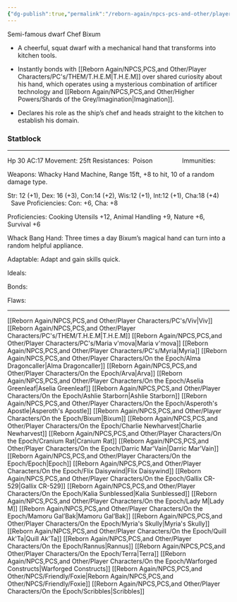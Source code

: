 ```yaml
---
{"dg-publish":true,"permalink":"/reborn-again/npcs-pcs-and-other/player-characters/on-the-epoch/bixum/"}
---
```


Semi-famous dwarf Chef
Bixum
- A cheerful, squat dwarf with a mechanical hand that transforms into kitchen tools.
    
- Instantly bonds with [[Reborn Again/NPCS,PCS,and Other/Player Characters/PC's/THEM/T.H.E.M\|T.H.E.M]] over shared curiosity about his hand, which operates using a mysterious combination of artificer technology and [[Reborn Again/NPCS,PCS,and Other/Higher Powers/Shards of the Grey/Imagination\|Imagination]].
    
- Declares his role as the ship’s chef and heads straight to the kitchen to establish his domain.

### Statblock
---

Hp 30 AC:17 Movement: 25ft Resistances:  Poison                 Immunities: 

Weapons: Whacky Hand Machine, Range 15ft, +8 to hit, 10 of a random damage type.

Str: 12 (+1), Dex: 16 (+3), Con:14 (+2), Wis:12 (+1), Int:12 (+1), Cha:18 (+4)         Save Proficiencies: Con: +6, Cha: +8

Proficiencies: Cooking Utensils +12, Animal Handling +9, Nature +6, Survival +6

  

Whack Bang Hand: Three times a day Bixum’s magical hand can turn into a random helpful appliance.

  

Adaptable: Adapt and gain skills quick.

  

Ideals:

  

Bonds:

Flaws:

---
[[Reborn Again/NPCS,PCS,and Other/Player Characters/PC's/Viv\|Viv]]
[[Reborn Again/NPCS,PCS,and Other/Player Characters/PC's/THEM/T.H.E.M\|T.H.E.M]]
[[Reborn Again/NPCS,PCS,and Other/Player Characters/PC's/Maria v'mova\|Maria v'mova]]
[[Reborn Again/NPCS,PCS,and Other/Player Characters/PC's/Myria\|Myria]]
[[Reborn Again/NPCS,PCS,and Other/Player Characters/On the Epoch/Alma Dragoncaller\|Alma Dragoncaller]]
[[Reborn Again/NPCS,PCS,and Other/Player Characters/On the Epoch/Arva\|Arva]]
[[Reborn Again/NPCS,PCS,and Other/Player Characters/On the Epoch/Aselia Greenleaf\|Aselia Greenleaf]]
[[Reborn Again/NPCS,PCS,and Other/Player Characters/On the Epoch/Ashlie Starborn\|Ashlie Starborn]]
[[Reborn Again/NPCS,PCS,and Other/Player Characters/On the Epoch/Asperoth's Apostle\|Asperoth's Apostle]]
[[Reborn Again/NPCS,PCS,and Other/Player Characters/On the Epoch/Bixum\|Bixum]]
[[Reborn Again/NPCS,PCS,and Other/Player Characters/On the Epoch/Charlie Newharvest\|Charlie Newharvest]]
[[Reborn Again/NPCS,PCS,and Other/Player Characters/On the Epoch/Cranium Rat\|Cranium Rat]]
[[Reborn Again/NPCS,PCS,and Other/Player Characters/On the Epoch/Darric Mar'Vain\|Darric Mar'Vain]]
[[Reborn Again/NPCS,PCS,and Other/Player Characters/On the Epoch/Epoch\|Epoch]]
[[Reborn Again/NPCS,PCS,and Other/Player Characters/On the Epoch/Flix Daisywind\|Flix Daisywind]]
[[Reborn Again/NPCS,PCS,and Other/Player Characters/On the Epoch/Gallix CR-529\|Gallix CR-529]]
[[Reborn Again/NPCS,PCS,and Other/Player Characters/On the Epoch/Kalia Sunblessed\|Kalia Sunblessed]]
[[Reborn Again/NPCS,PCS,and Other/Player Characters/On the Epoch/Lady M\|Lady M]]
[[Reborn Again/NPCS,PCS,and Other/Player Characters/On the Epoch/Mamoru Gal’Bak\|Mamoru Gal’Bak]]
[[Reborn Again/NPCS,PCS,and Other/Player Characters/On the Epoch/Myria's Skully\|Myria's Skully]]
[[Reborn Again/NPCS,PCS,and Other/Player Characters/On the Epoch/Quill Ak'Ta\|Quill Ak'Ta]]
[[Reborn Again/NPCS,PCS,and Other/Player Characters/On the Epoch/Rannus\|Rannus]]
[[Reborn Again/NPCS,PCS,and Other/Player Characters/On the Epoch/Terra\|Terra]]
[[Reborn Again/NPCS,PCS,and Other/Player Characters/On the Epoch/Warforged Constructs\|Warforged Constructs]]
[[Reborn Again/NPCS,PCS,and Other/NPCS/Friendly/Foxie\|Reborn Again/NPCS,PCS,and Other/NPCS/Friendly/Foxie]]
[[Reborn Again/NPCS,PCS,and Other/Player Characters/On the Epoch/Scribbles\|Scribbles]]

